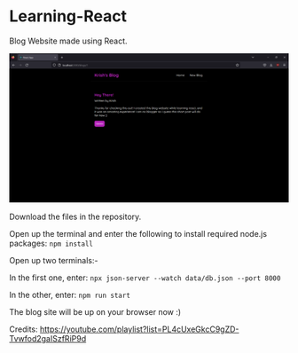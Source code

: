 # Learning-React

Blog Website made using React.

<p align="center">
<img src="https://github.com/krishkhimasia/Learning-React/blob/main/Krish's%20Blog/blog-prev.png?raw=true">
</p>

Download the files in the repository.

Open up the terminal and enter the following to install required node.js packages:
`npm install`

Open up two terminals:-

In the first one, enter:
`npx json-server --watch data/db.json --port 8000`

In the other, enter:
`npm run start`

The blog site will be up on your browser now :)


Credits: https://youtube.com/playlist?list=PL4cUxeGkcC9gZD-Tvwfod2gaISzfRiP9d
